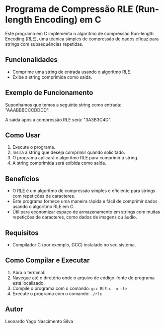 # Programa de Compressão RLE (Run-length Encoding) em C

Este programa em C implementa o algoritmo de compressão Run-length Encoding (RLE), uma técnica simples de compressão de dados eficaz para strings com subsequências repetidas.

## Funcionalidades

- Comprime uma string de entrada usando o algoritmo RLE.
- Exibe a string comprimida como saída.

## Exemplo de Funcionamento

Suponhamos que temos a seguinte string como entrada: "AAABBBCCCDDDD".

A saída após a compressão RLE será: "3A3B3C4D".

## Como Usar

1. Execute o programa.
2. Insira a string que deseja comprimir quando solicitado.
3. O programa aplicará o algoritmo RLE para comprimir a string.
4. A string comprimida será exibida como saída.

## Benefícios

- O RLE é um algoritmo de compressão simples e eficiente para strings com repetições de caracteres.
- Este programa fornece uma maneira rápida e fácil de comprimir dados usando o algoritmo RLE em C.
- Útil para economizar espaço de armazenamento em strings com muitas repetições de caracteres, como dados de imagens ou áudio.

## Requisitos

- Compilador C (por exemplo, GCC) instalado no seu sistema.

## Como Compilar e Executar

1. Abra o terminal.
2. Navegue até o diretório onde o arquivo de código-fonte do programa está localizado.
3. Compile o programa com o comando: `gcc RLE.c -o rle`
4. Execute o programa com o comando: `./rle`

## Autor

Leonardo Yago Nascimento Silva



